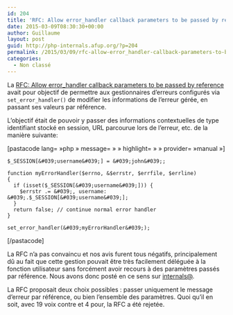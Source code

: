 ```yaml
---
id: 204
title: 'RFC: Allow error_handler callback parameters to be passed by reference'
date: 2015-03-09T08:30:30+00:00
author: Guillaume
layout: post
guid: http://php-internals.afup.org/?p=204
permalink: /2015/03/09/rfc-allow-error_handler-callback-parameters-to-be-passed-by-reference/
categories:
  - Non classé
---
```

La [RFC: Allow error_handler callback parameters to be passed by reference](https://wiki.php.net/rfc/error_handler_callback_parameters_passed_by_reference) avait pour objectif de permettre aux gestionnaires d&rsquo;erreurs configurés via `set_error_handler()` de modifier les informations de l&rsquo;erreur gérée, en passant ses valeurs par référence.

L&rsquo;objectif était de pouvoir y passer des informations contextuelles de type identifiant stocké en session, URL parcourue lors de l&rsquo;erreur, etc. de la manière suivante:

[pastacode lang=&nbsp;&raquo;php&nbsp;&raquo; message=&nbsp;&raquo;&nbsp;&raquo; highlight=&nbsp;&raquo;&nbsp;&raquo; provider=&nbsp;&raquo;manual&nbsp;&raquo;]

    $_SESSION[&#039;username&#039;] = &#039;john&#039;;
     
    function myErrorHandler($errno, &$errstr, $errfile, $errline)
    {
      if (isset($_SESSION[&#039;username&#039;])) {
        $errstr .= &#039;, username: &#039;.$_SESSION[&#039;username&#039;];
      }
      return false; // continue normal error handler
    }
     
    set_error_handler(&#039;myErrorHandler&#039;);

[/pastacode]

La RFC n&rsquo;a pas convaincu et nos avis furent tous négatifs, principalement dû au fait que cette gestion pouvait être très facilement déléguée à la fonction utilisateur sans forcément avoir recours à des paramètres passés par référence. Nous avons donc posté en ce sens sur [internals@](http://news.php.net/php.internals/84028).

La RFC proposait deux choix possibles : passer uniquement le message d&rsquo;erreur par référence, ou bien l&rsquo;ensemble des paramètres. Quoi qu&rsquo;il en soit, avec 19 voix contre et 4 pour, la RFC a été rejetée.